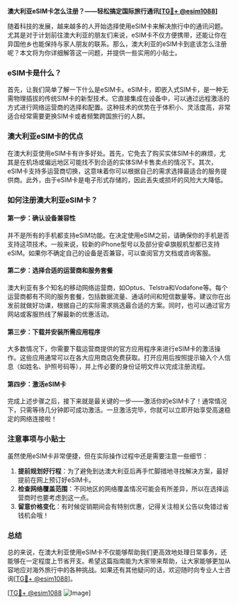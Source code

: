 **澳大利亚eSIM卡怎么注册？——轻松搞定国际旅行通讯[[TG💪+ @esim1088](https://t.me/s/esim1088)]**

随着科技的发展，越来越多的人开始选择使用eSIM卡来解决旅行中的通讯问题。尤其是对于计划前往澳大利亚的朋友们来说，eSIM卡不仅方便携带，还能让你在异国他乡也能保持与家人朋友的联系。那么，澳大利亚的eSIM卡到底该怎么注册呢？本文将为你详细解答这一问题，并提供一些实用的小贴士。

### eSIM卡是什么？

首先，让我们简单了解一下什么是eSIM卡。eSIM卡，即嵌入式SIM卡，是一种无需物理插拔的传统SIM卡的新型技术。它直接集成在设备中，可以通过远程激活的方式进行网络运营商的选择和配置。这种技术的优势在于体积小、灵活度高，非常适合经常需要更换SIM卡或者频繁跨国旅行的人群。

### 澳大利亚eSIM卡的优点

在澳大利亚使用eSIM卡有许多好处。首先，它免去了购买实体SIM卡的麻烦，尤其是在机场或偏远地区可能找不到合适的实体SIM卡售卖点的情况下。其次，eSIM卡支持多运营商切换，这意味着你可以根据自己的需求选择最适合的服务提供商。此外，由于eSIM卡是电子形式存储的，因此丢失或损坏的风险大大降低。

### 如何注册澳大利亚eSIM卡？

#### 第一步：确认设备兼容性
并不是所有的手机都支持eSIM功能。在决定使用eSIM之前，请确保你的手机是否支持这项技术。一般来说，较新的iPhone型号以及部分安卓旗舰机型都已支持eSIM。如果你不确定自己的设备是否兼容，可以查阅官方文档或咨询客服。

#### 第二步：选择合适的运营商和服务套餐
澳大利亚有多个知名的移动网络运营商，如Optus、Telstra和Vodafone等。每个运营商都有不同的服务套餐，包括数据流量、通话时间和短信数量等。建议你在出发前就做好功课，根据自己的实际需求挑选最合适的方案。同时，也可以通过官方网站或客服热线了解最新的优惠活动。

#### 第三步：下载并安装所需应用程序
大多数情况下，你需要下载运营商提供的官方应用程序来进行eSIM卡的激活操作。这些应用通常可以在各大应用商店免费获取。打开应用后按照提示输入个人信息（如姓名、护照号码等），并上传必要的身份证明文件以完成注册流程。

#### 第四步：激活eSIM卡
完成上述步骤之后，接下来就是最关键的一步——激活你的eSIM卡了！通常情况下，只需等待几分钟即可成功激活。一旦激活完毕，你就可以立即开始享受高速稳定的网络连接啦！

### 注意事项与小贴士

虽然使用eSIM卡非常便捷，但在实际操作过程中还是需要注意一些细节：

1. **提前规划好行程**：为了避免到达澳大利亚后再手忙脚措地寻找解决方案，最好提前在网上预订好eSIM卡。
2. **检查网络覆盖范围**：不同地区的网络覆盖情况可能会有所差异，所以在选择运营商时也要考虑到这一点。
3. **留意价格变化**：有时候促销期间会有特别优惠，记得关注相关公告以免错过省钱机会哦！

### 总结

总的来说，在澳大利亚使用eSIM卡不仅能够帮助我们更高效地处理日常事务，还能够在一定程度上节省开支。希望这篇指南能为大家带来帮助，让大家能够更加从容地应对海外旅行中的各种挑战。如果还有其他疑问的话，欢迎随时向专业人士咨询[[TG💪+ @esim1088](https://t.me/s/esim1088)]。

[[TG💪+ @esim1088](https://t.me/s/esim1088) ![Image](https://i.postimg.cc/4NQfJmqS/Snipaste-2025-05-13-00-14-12.png)]